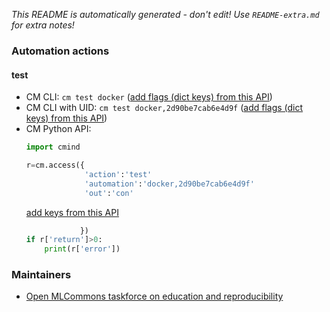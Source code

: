 *This README is automatically generated - don't edit! Use `README-extra.md` for extra notes!*

### Automation actions

#### test

  * CM CLI: ```cm test docker``` ([add flags (dict keys) from this API](https://github.com/mlcommons/ck/tree/master/cm-mlops/automation/docker/module.py#L15))
  * CM CLI with UID: ```cm test docker,2d90be7cab6e4d9f``` ([add flags (dict keys) from this API](https://github.com/mlcommons/ck/tree/master/cm-mlops/automation/docker/module.py#L15))
  * CM Python API:
    ```python
    import cmind

    r=cm.access({
                 'action':'test'
                 'automation':'docker,2d90be7cab6e4d9f'
                 'out':'con'
    ```
    [add keys from this API](https://github.com/mlcommons/ck/tree/master/cm-mlops/automation/docker/module.py#L15)
    ```python
                })
    if r['return']>0:
        print(r['error'])
    ```

### Maintainers

* [Open MLCommons taskforce on education and reproducibility](https://github.com/mlcommons/ck/blob/master/docs/mlperf-education-workgroup.md)